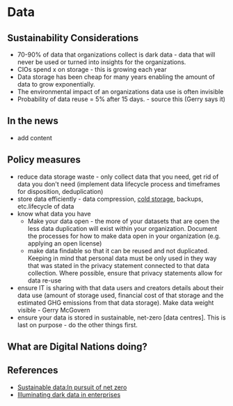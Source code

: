 # Data
## Sustainability Considerations
- 70-90% of data that organizations collect is dark data - data that will never be used or turned into insights for the organizations.
- CIOs spend x on storage - this is growing each year
- Data storage has been cheap for many years enabling the amount of data to grow exponentially.
- The environmental impact of an organizations data use is often invisible 
-	Probability of data reuse = 5% after 15 days. - source this (Gerry says it)

## In the news
- add content

## Policy measures
- reduce data storage waste - only collect data that you need, get rid of data you don't need (implement data lifecycle process and timeframes for disposition, deduplication)
- store data efficiently - data compression, [cold storage](https://en.wikipedia.org/wiki/Cold_data), backups, etc.lifecycle of data
- know what data you have
  - Make your data open - the more of your datasets that are open the less data duplication will exist within your organization. Document the processes for how to make data open in your organization (e.g. applying an open license) 
  - make data findable so that it can be reused and not duplicated. Keeping in mind that personal data must be only used in they way that was stated in the privacy statement connected to that data collection. Where possible, ensure that privacy statements allow for data re-use
- ensure IT is sharing with that data users and creators details about their data use (amount of storage used, financial cost of that storage and the estimated GHG emissions from that data storage). Make data weight visible - Gerry McGovern
- ensure your data is stored in sustainable, net-zero [data centres]. This is last on purpose - do the other things first.

## What are Digital Nations doing?

## References
- [Sustainable data:In pursuit of net zero](https://sustainabledata.economist.com/)
- [Illuminating dark data in enterprises](https://www.forbes.com/sites/forbestechcouncil/2020/09/25/illuminating-dark-data-in-enterprises/?sh=6f29741bc36a)
